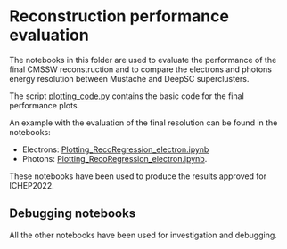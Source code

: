 # Reconstruction performance evaluation

The notebooks in this folder are used to evaluate the performance of the final CMSSW reconstruction and to compare the
electrons and photons energy resolution between Mustache and DeepSC superclusters. 

The script [plotting_code.py](./plotting_code.py) contains the basic code for the final performance plots. 

An example with the evaluation of the final resolution can be found in the notebooks:

- Electrons: [Plotting_RecoRegression_electron.ipynb](./Plotting_RecoRegression_electron.ipynb)
- Photons: [Plotting_RecoRegression_electron.ipynb](./Plotting_RecoRegression_electron.ipynb). 

These notebooks have been used to produce the results approved for ICHEP2022. 

## Debugging notebooks

All the other notebooks have been used for investigation and debugging. 
